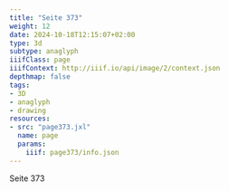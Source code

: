 ```yaml
---
title: "Seite 373"
weight: 12
date: 2024-10-18T12:15:07+02:00
type: 3d
subtype: anaglyph
iiifClass: page
iiifContext: http://iiif.io/api/image/2/context.json
depthmap: false
tags:
- 3D
- anaglyph
- drawing
resources:
- src: "page373.jxl"
  name: page
  params:
    iiif: page373/info.json
---
```

Seite 373
